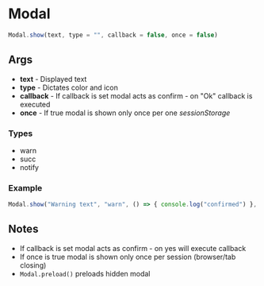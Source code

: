 # Modal

```js
Modal.show(text, type = "", callback = false, once = false)
```

## Args
- __text__      - Displayed text
- __type__      - Dictates color and icon
- __callback__  - If callback is set modal acts as confirm - on "Ok" callback is executed
- __once__      - If true modal is shown only once per one _sessionStorage_

### Types
- warn
- succ
- notify

### Example
```js
Modal.show("Warning text", "warn", () => { console.log("confirmed") }, true);
```

## Notes
- If callback is set modal acts as confirm - on yes will execute callback
- If once is true modal is shown only once per session (browser/tab closing)
- `Modal.preload()` preloads hidden modal
